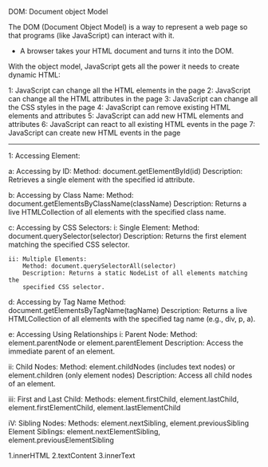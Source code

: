 DOM: Document object Model

The DOM (Document Object Model) is a way to represent a web page so that programs (like JavaScript) can interact with it.

* A browser takes your HTML document and turns it into the DOM.

With the object model, JavaScript gets all the power it needs to create dynamic HTML:

1: JavaScript can change all the HTML elements in the page
2: JavaScript can change all the HTML attributes in the page
3: JavaScript can change all the CSS styles in the page
4: JavaScript can remove existing HTML elements and attributes
5: JavaScript can add new HTML elements and attributes
6: JavaScript can react to all existing HTML events in the page
7: JavaScript can create new HTML events in the page




*******************************************************************



1: Accessing Element:


a: Accessing by ID:
   Method: document.getElementById(id)
   Description: Retrieves a single element with the specified id attribute.

b: Accessing by Class Name:
   Method: document.getElementsByClassName(className)
   Description: Returns a live HTMLCollection of all elements with the 
   specified class name.

c: Accessing by CSS Selectors:
     i: Single Element:
         Method: document.querySelector(selector)
         Description: Returns the first element matching the specified CSS 
         selector.
    
    ii: Multiple Elements:
        Method: document.querySelectorAll(selector)
        Description: Returns a static NodeList of all elements matching the 
        specified CSS selector.
    
d: Accessing by Tag Name
   Method: document.getElementsByTagName(tagName)
   Description: Returns a live HTMLCollection of all elements with the 
   specified tag name (e.g., div, p, a).

e: Accessing Using Relationships
   i: Parent Node:
   Method: element.parentNode or element.parentElement
   Description: Access the immediate parent of an element.

   ii: Child Nodes:
   Method: element.childNodes (includes text nodes) or element.children 
   (only element nodes)
   Description: Access all child nodes of an element.

   iii: First and Last Child:
   Methods: element.firstChild, element.lastChild, 
   element.firstElementChild, element.lastElementChild

   iV: Sibling Nodes:
   Methods: element.nextSibling, element.previousSibling
   Element Siblings: element.nextElementSibling, 
   element.previousElementSibling




1.innerHTML 
2.textContent
3.innerText 

